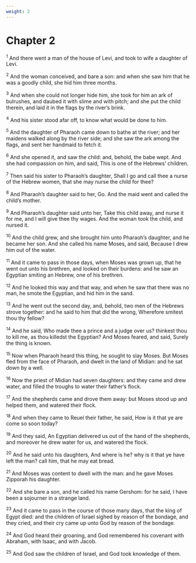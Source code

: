 ```yaml
---
weight: 2
---
```


# Chapter 2

<sup>1</sup> And there went a man of the house of Levi, and took to wife a daughter of Levi. 

<sup>2</sup> And the woman conceived, and bare a son: and when she saw him that he was a goodly child, she hid him three months. 

<sup>3</sup> And when she could not longer hide him, she took for him an ark of bulrushes, and daubed it with slime and with pitch; and she put the child therein, and laid it in the flags by the river’s brink. 

<sup>4</sup> And his sister stood afar off, to know what would be done to him. 

<sup>5</sup> And the daughter of Pharaoh came down to bathe at the river; and her maidens walked along by the river side; and she saw the ark among the flags, and sent her handmaid to fetch it. 

<sup>6</sup> And she opened it, and saw the child: and, behold, the babe wept. And she had compassion on him, and said, This is one of the Hebrews’ children. 

<sup>7</sup> Then said his sister to Pharaoh’s daughter, Shall I go and call thee a nurse of the Hebrew women, that she may nurse the child for thee? 

<sup>8</sup> And Pharaoh’s daughter said to her, Go. And the maid went and called the child’s mother. 

<sup>9</sup> And Pharaoh’s daughter said unto her, Take this child away, and nurse it for me, and I will give thee thy wages. And the woman took the child, and nursed it. 

<sup>10</sup> And the child grew, and she brought him unto Pharaoh’s daughter, and he became her son. And she called his name Moses, and said, Because I drew him out of the water. 

<sup>11</sup> And it came to pass in those days, when Moses was grown up, that he went out unto his brethren, and looked on their burdens: and he saw an Egyptian smiting an Hebrew, one of his brethren. 

<sup>12</sup> And he looked this way and that way, and when he saw that there was no man, he smote the Egyptian, and hid him in the sand. 

<sup>13</sup> And he went out the second day, and, behold, two men of the Hebrews strove together: and he said to him that did the wrong, Wherefore smitest thou thy fellow? 

<sup>14</sup> And he said, Who made thee a prince and a judge over us? thinkest thou to kill me, as thou killedst the Egyptian? And Moses feared, and said, Surely the thing is known. 

<sup>15</sup> Now when Pharaoh heard this thing, he sought to slay Moses. But Moses fled from the face of Pharaoh, and dwelt in the land of Midian: and he sat down by a well. 

<sup>16</sup> Now the priest of Midian had seven daughters: and they came and drew water, and filled the troughs to water their father’s flock. 

<sup>17</sup> And the shepherds came and drove them away: but Moses stood up and helped them, and watered their flock. 

<sup>18</sup> And when they came to Reuel their father, he said, How is it that ye are come so soon today? 

<sup>19</sup> And they said, An Egyptian delivered us out of the hand of the shepherds, and moreover he drew water for us, and watered the flock. 

<sup>20</sup> And he said unto his daughters, And where is he? why is it that ye have left the man? call him, that he may eat bread. 

<sup>21</sup> And Moses was content to dwell with the man: and he gave Moses Zipporah his daughter. 

<sup>22</sup> And she bare a son, and he called his name Gershom: for he said, I have been a sojourner in a strange land. 

<sup>23</sup> And it came to pass in the course of those many days, that the king of Egypt died: and the children of Israel sighed by reason of the bondage, and they cried, and their cry came up unto God by reason of the bondage. 

<sup>24</sup> And God heard their groaning, and God remembered his covenant with Abraham, with Isaac, and with Jacob. 

<sup>25</sup> And God saw the children of Israel, and God took knowledge of them. 



